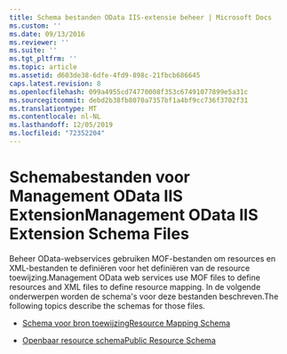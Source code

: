 ```yaml
---
title: Schema bestanden OData IIS-extensie beheer | Microsoft Docs
ms.custom: ''
ms.date: 09/13/2016
ms.reviewer: ''
ms.suite: ''
ms.tgt_pltfrm: ''
ms.topic: article
ms.assetid: d603de38-6dfe-4fd9-898c-21fbcb686645
caps.latest.revision: 8
ms.openlocfilehash: 099a4955cd74770008f353c67491077899e5a31c
ms.sourcegitcommit: debd2b38fb8070a7357bf1a4bf9cc736f3702f31
ms.translationtype: MT
ms.contentlocale: nl-NL
ms.lasthandoff: 12/05/2019
ms.locfileid: "72352204"
---
```

# <a name="management-odata-iis-extension-schema-files"></a><span data-ttu-id="7482a-102">Schemabestanden voor Management OData IIS Extension</span><span class="sxs-lookup"><span data-stu-id="7482a-102">Management OData IIS Extension Schema Files</span></span>

<span data-ttu-id="7482a-103">Beheer OData-webservices gebruiken MOF-bestanden om resources en XML-bestanden te definiëren voor het definiëren van de resource toewijzing.</span><span class="sxs-lookup"><span data-stu-id="7482a-103">Management OData web services use MOF files to define resources and XML files to define resource mapping.</span></span> <span data-ttu-id="7482a-104">In de volgende onderwerpen worden de schema's voor deze bestanden beschreven.</span><span class="sxs-lookup"><span data-stu-id="7482a-104">The following topics describe the schemas for those files.</span></span>

- [<span data-ttu-id="7482a-105">Schema voor bron toewijzing</span><span class="sxs-lookup"><span data-stu-id="7482a-105">Resource Mapping Schema</span></span>](./resource-mapping-schema.md)

- [<span data-ttu-id="7482a-106">Openbaar resource schema</span><span class="sxs-lookup"><span data-stu-id="7482a-106">Public Resource Schema</span></span>](./public-resource-schema.md)